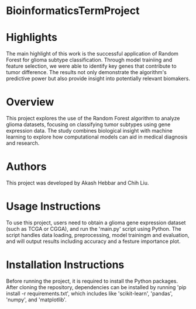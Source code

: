 # BioinformaticsTermProject

# Highlights
The main highlight of this work is the successful application of Random Forest for glioma subtype classification. Through model trainiing and feature selection, we were able to identify key genes that contribute to tumor difference. The results not only demonstrate the algorithm's predictive power but also provide insight into potentially relevant biomakers.
# Overview
This project explores the use of the Random Forest algorithm to analyze glioma datasets, focusing on classifying tumor subtypes using gene expression data. The study combines biological insight with machine learning to explore how computational models can aid in medical diagnosis and research.
# Authors
This project was developed by Akash Hebbar and Chih Liu. 
# Usage Instructions
To use this project, users need to obtain a glioma gene expression dataset (such as TCGA or CGGA), and run the 'main.py' script using Python. The script handles data loading, preprocessing, model trainingm and evaluation, and will output results including accuracy and a festure importance plot.
# Installation Instructions
Before running the project, it is required to install the Python packages. After cloning the repository, dependencies can be installed by running 'pip install -r requirements.txt', which includes like 'scikit-learn', 'pandas', 'numpy', and 'matplotlib'.

